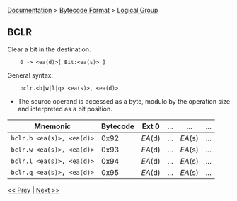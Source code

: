 [Documentation](../../README.md) > [Bytecode Format](../README.md) > [Logical Group](../InstructionsLogical.md)

## BCLR

Clear a bit in the destination.

        0 -> <ea(d)>[ Bit:<ea(s)> ]

General syntax:

        bclr.<b|w|l|q> <ea(s)>, <ea(d)>

* The source operand is accessed as a byte, modulo by the operation size and interpreted as a bit position.

| Mnemonic | Bytecode | Ext 0 | ... | ... | ... |
| - | - | - | - | - | - |
| `bclr.b <ea(s)>, <ea(d)>` | 0x92 | *EA*(d) | ... | *EA*(s) | ... |
| `bclr.w <ea(s)>, <ea(d)>` | 0x93 | *EA*(d) | ... | *EA*(s) | ... |
| `bclr.l <ea(s)>, <ea(d)>` | 0x94 | *EA*(d) | ... | *EA*(s) | ... |
| `bclr.q <ea(s)>, <ea(d)>` | 0x95 | *EA*(d) | ... | *EA*(s) | ... |

[<< Prev](./l_08.md) | [Next >>](./l_10.md)

